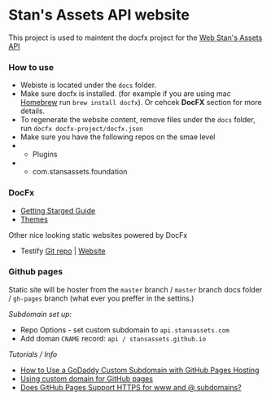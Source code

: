 # Stan's Assets API website
This project is used to maintent the docfx project for the [Web Stan's Assets API](https://api.stansassets.com/)

### How to use
* Webiste is located under the `docs` folder.
* Make sure docfx is installed. (for example if you are using  mac [Homebrew](https://formulae.brew.sh/formula/docfx) run `brew install docfx`). Or cehcek **DocFX** section for more details.
* To regenerate the website content, remove files under the `docs` folder, run `docfx docfx-project/docfx.json` 
* Make sure you have the following repos on the smae level
* * Plugins
* * com.stansassets.foundation

### DocFx
* [Getting Starged Guide](https://dotnet.github.io/docfx/tutorial/docfx_getting_started.html)
* [Themes](https://dotnet.github.io/docfx/templates-and-plugins/templates-dashboard.html)

Other nice looking static websites powered by DocFx
* Testify [Git repo](https://github.com/wekempf/testify) | [Website](http://wekempf.github.io/testify/)

### Github pages
Static site will be hoster from the `master` branch /  `master` branch docs folder / `gh-pages` branch (what ever you preffer in the settins.)

*Subdomain set up:*
* Repo Options - set custom subdomain to `api.stansassets.com`
* Add doman `CNAME` record: `api / stansassets.github.io`


*Tutorials / Info*
* [How to Use a GoDaddy Custom Subdomain with GitHub Pages Hosting](https://medium.com/@SeloSlav/how-to-use-a-godaddy-custom-subdomain-with-github-pages-hosting-fbac17f36f9d)
* [Using custom domain for GitHub pages](https://medium.com/@hossainkhan/using-custom-domain-for-github-pages-86b303d3918a)
* [Does GitHub Pages Support HTTPS for www and @ subdomains?](https://github.community/t5/GitHub-Pages/Does-GitHub-Pages-Support-HTTPS-for-www-and-subdomains/td-p/7116)
